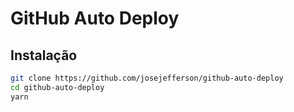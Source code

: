 # GitHub Auto Deploy

## Instalação

```sh
git clone https://github.com/josejefferson/github-auto-deploy
cd github-auto-deploy
yarn
```